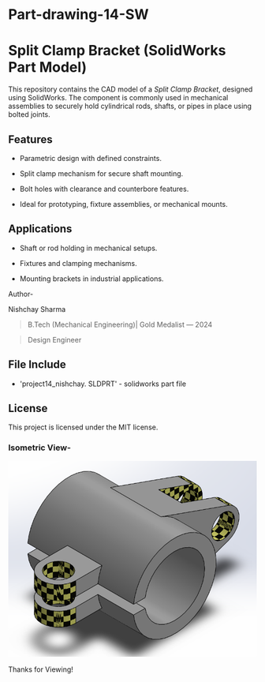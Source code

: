 # Part-drawing-14-SW

# Split Clamp Bracket (SolidWorks Part Model)

This repository contains the CAD model of a *Split Clamp Bracket*, designed using SolidWorks. The component is commonly used in mechanical assemblies to securely hold cylindrical rods, shafts, or pipes in place using bolted joints.

## Features

- Parametric design with defined constraints.

- Split clamp mechanism for secure shaft mounting.

- Bolt holes with clearance and counterbore features.

- Ideal for prototyping, fixture assemblies, or mechanical mounts.



## Applications

- Shaft or rod holding in mechanical setups.

- Fixtures and clamping mechanisms.

- Mounting brackets in industrial applications.



Author-

Nishchay Sharma

>B.Tech (Mechanical Engineering)| Gold Medalist — 2024

>Design Engineer



## File Include
- 'project14_nishchay.  SLDPRT' -
solidworks part file

## License
This project is licensed under the MIT license.

### Isometric View-
![Isometric View](part14.png)


Thanks for Viewing!